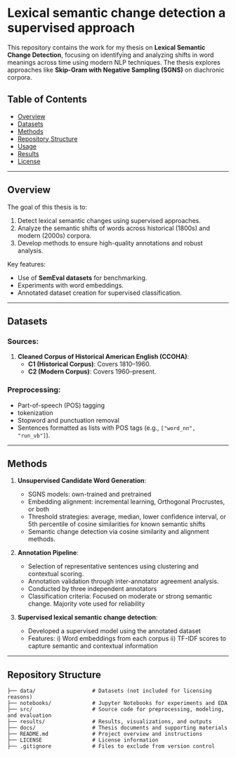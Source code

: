 # **Lexical semantic change detection a supervised approach**

This repository contains the work for my thesis on **Lexical Semantic Change Detection**, focusing on identifying and analyzing shifts in word meanings across time using modern NLP techniques. The thesis explores approaches like **Skip-Gram with Negative Sampling (SGNS)** on diachronic corpora.

## **Table of Contents**
- [Overview](#overview)
- [Datasets](#datasets)
- [Methods](#methods)
- [Repository Structure](#repository-structure)
- [Usage](#usage)
- [Results](#results)
- [License](#license)

---

## **Overview**
The goal of this thesis is to:
1. Detect lexical semantic changes using supervised approaches.
2. Analyze the semantic shifts of words across historical (1800s) and modern (2000s) corpora.
3. Develop methods to ensure high-quality annotations and robust analysis.

Key features:
- Use of **SemEval datasets** for benchmarking.
- Experiments with word embeddings.
- Annotated dataset creation for supervised classification.

---

## **Datasets**
### Sources:
1. **Cleaned Corpus of Historical American English (CCOHA)**:
   - **C1 (Historical Corpus)**: Covers 1810–1960.
   - **C2 (Modern Corpus)**: Covers 1960–present.

### Preprocessing:
- Part-of-speech (POS) tagging
- tokenization
- Stopword and punctuation removal
- Sentences formatted as lists with POS tags (e.g., `["word_nn", "run_vb"]`).

---

## **Methods**
1. **Unsupervised Candidate Word Generation**:
   - SGNS models: own-trained and pretrained
   - Embedding alignment: incremental learning, Orthogonal Procrustes, or both
   - Threshold strategies: average, median, lower confidence interval, or 5th percentile of cosine similarities for known semantic shifts
   - Semantic change detection via cosine similarity and alignment methods.

2. **Annotation Pipeline**:
   - Selection of representative sentences using clustering and contextual scoring.
   - Annotation validation through inter-annotator agreement analysis.
   - Conducted by three independent annotators
   - Classification criteria: Focused on moderate or strong semantic change. Majority vote used for reliability

3. **Supervised lexical semantic change detection**:
   - Developed a supervised model using the annotated dataset
   - Features: i) Word embeddings from each corpus ii) TF-IDF scores to capture semantic and contextual information


---

## **Repository Structure**
```plaintext
├── data/                  # Datasets (not included for licensing reasons)
├── notebooks/             # Jupyter Notebooks for experiments and EDA
├── src/                   # Source code for preprocessing, modeling, and evaluation
├── results/               # Results, visualizations, and outputs
├── docs/                  # Thesis documents and supporting materials
├── README.md              # Project overview and instructions
├── LICENSE                # License information
├── .gitignore             # Files to exclude from version control
